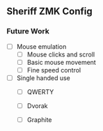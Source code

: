 ## Sheriff ZMK Config

### Future Work
- [ ] Mouse emulation
    - [ ] Mouse clicks and scroll
    - [ ] Basic mouse movement
    - [ ] Fine speed control
- [ ] Single handed use
    - [ ] QWERTY
    - [ ] Dvorak
    - [ ] Graphite

